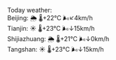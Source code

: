 Today weather:  
Beijing: 🌦 🌡️+22°C 🌬️↙4km/h  
Tianjin: ☀️ 🌡️+23°C 🌬️↓15km/h  
Shijiazhuang: 🌦 🌡️+21°C 🌬️↓0km/h  
Tangshan: ☀️ 🌡️+23°C 🌬️↓15km/h  
